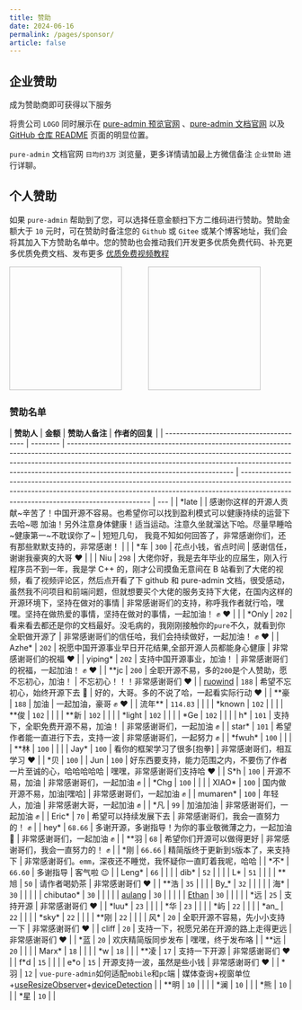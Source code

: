 ```yaml
---
title: 赞助
date: 2024-06-16
permalink: /pages/sponsor/
article: false
---
```


## 企业赞助

成为赞助商即可获得以下服务

将贵公司 `LOGO` 同时展示在 [pure-admin 预览官网](https://pure-admin.github.io/vue-pure-admin) 、[pure-admin 文档官网](https://pure-admin.github.io/pure-admin-doc/) 以及 [GitHub 仓库 README](https://github.com/pure-admin/vue-pure-admin/blob/main/README.md) 页面的明显位置。

`pure-admin` 文档官网 `日均约3万` 浏览量，更多详情请加最上方微信备注 `企业赞助` 进行详聊。

## 个人赞助

如果 `pure-admin` 帮助到了您，可以选择任意金额扫下方二维码进行赞助。赞助金额大于 `10` 元时，可在赞助时备注您的 `Github` 或 `Gitee` 或某个博客地址，我们会将其加入下方赞助名单中。您的赞助也会推动我们开发更多优质免费代码、补充更多优质免费文档、发布更多 [优质免费视频教程](https://space.bilibili.com/301103230)

<div>
<img :src="$withBase('/img/support/ali.png')" width="200px" height="220px" />
&nbsp;&nbsp;&nbsp;&nbsp;&nbsp;&nbsp;&nbsp;&nbsp;&nbsp;&nbsp;
<img :src="$withBase('/img/support/wx.jpg')" width="200px" height="220px" />
</div>

### 赞助名单

| **赞助人**                              | **金额** | **赞助人备注**                                                                                                                                                                                                                                                                           | **作者的回复**                                                                                                                                                                                                    |
| --------------------------------------- | -------- | ---------------------------------------------------------------------------------------------------------------------------------------------------------------------------------------------------------------------------------------------------------------------------------------- | ----------------------------------------------------------------------------------------------------------------------------------------------------------------------------------------------------------------- | --- |
| \*late                                  |          | 感谢你这样的开源人贡献~辛苦了！中国开源不容易。也希望你可以找到盈利模式可以健康持续的运营下去哈~嗯 加油！另外注意身体健康！适当运动。注意久坐就溜达下哈。尽量早睡哈~健康第一~不耽误你了~                                                                                                 | 短短几句， 我竟不知如何回答了，非常感谢你们，还有那些默默支持的，非常感谢！                                                                                                                                       |     |
| \*车                                    | `300`    | 花点小钱，省点时间                                                                                                                                                                                                                                                                       | 感谢信任，谢谢我豪爽的大哥 ❤️                                                                                                                                                                                     |     |
| Niu                                     | `298`    | 大佬你好，我是去年毕业的应届生，刚入行程序员不到一年，我是学 C++ 的，刚才公司摸鱼无意间在 B 站看到了大佬的视频，看了视频评论区，然后点开看了下 github 和 pure-admin 文档，很受感动，虽然我不问项目和前端问题，但就想要买个大佬的服务支持下大佬，在国内这样的开源环境下，坚持在做对的事情 | 非常感谢哥们的支持，称呼我作者就行哈，嘿嘿。坚持在做热爱的事情，坚持在做对的事情，一起加油！ ✊ ❤️                                                                                                                |     |
| \*Only                                  | `202`    | 看来看去都还是你的文档最好。没毛病的，我刚刚接触你的`pure`不久，就看到你全职做开源了                                                                                                                                                                                                     | 非常感谢哥们的信任哈，我们会持续做好，一起加油！ ✊ ❤️                                                                                                                                                            |
| Azhe\*                                  | `202`    | 祝愿中国开源事业早日开花结果,全部开源人员都能身心健康                                                                                                                                                                                                                                    | 非常感谢哥们的祝福 ❤️                                                                                                                                                                                             |
| yiping\*                                | `202`    | 支持中国开源事业，加油！                                                                                                                                                                                                                                                                 | 非常感谢哥们的祝福，一起加油！ ✊ ❤️                                                                                                                                                                              |
| \*\*jc                                  | `200`    | 全职开源不易，多的`200`是个人赞助，愿不忘初心，加油！                                                                                                                                                                                                                                    | 不忘初心！！！非常感谢哥们 ❤️                                                                                                                                                                                     |
| [ruowind](https://github.com/ruowind)   | `188`    | 希望不忘初心，始终开源下去 👏                                                                                                                                                                                                                                                            | 好的，大哥。多的不说了哈，一起看实际行动 ❤️                                                                                                                                                                       |
| \*\*豪                                  | `188`    | 加油                                                                                                                                                                                                                                                                                     | 一起加油，豪哥 ✊ ❤️                                                                                                                                                                                              |
| 流年\*\*                                | `114.83` |                                                                                                                                                                                                                                                                                          |                                                                                                                                                                                                                   |
| \*known                                 | `102`    |                                                                                                                                                                                                                                                                                          |                                                                                                                                                                                                                   |
| \*\*俊                                  | `102`    |                                                                                                                                                                                                                                                                                          |                                                                                                                                                                                                                   |
| \*\*新                                  | `102`    |                                                                                                                                                                                                                                                                                          |                                                                                                                                                                                                                   |
| \*light                                 | `102`    |                                                                                                                                                                                                                                                                                          |                                                                                                                                                                                                                   |
| \*Ge                                    | `102`    |                                                                                                                                                                                                                                                                                          |                                                                                                                                                                                                                   |
| h\*                                     | `101`    | 支持下，全职免费开源不易，加油！                                                                                                                                                                                                                                                         | 非常感谢哥们，一起加油 ✊                                                                                                                                                                                         |
| star\*                                  | `101`    | 希望作者能一直进行下去，支持一波                                                                                                                                                                                                                                                         | 非常感谢哥们，一起努力 ✊                                                                                                                                                                                         |
| \*fwuh\*                                | `100`    |                                                                                                                                                                                                                                                                                          |                                                                                                                                                                                                                   |
| \*\*林                                  | `100`    |                                                                                                                                                                                                                                                                                          |                                                                                                                                                                                                                   |
| Jay\*                                   | `100`    | 看你的框架学习了很多[抱拳]                                                                                                                                                                                                                                                               | 非常感谢哥们，相互学习 ❤️                                                                                                                                                                                         |
| \*贝                                    | `100`    |
| Jun                                     | `100`    | 好东西要支持，能力范围之内，不要伤了作者一片至诚的心，哈哈哈哈哈                                                                                                                                                                                                                         | 嘿嘿，非常感谢哥们支持哈 ❤️                                                                                                                                                                                       |
| S\*h                                    | `100`    | 开源不易，加油                                                                                                                                                                                                                                                                           | 非常感谢哥们，一起加油 ✊                                                                                                                                                                                         |
| \*Chg                                   | `100`    |                                                                                                                                                                                                                                                                                          |                                                                                                                                                                                                                   |
| XIAO\*                                  | `100`    | 国内做开源不易，加油[嘿哈]                                                                                                                                                                                                                                                               | 非常感谢哥们，一起加油 ✊                                                                                                                                                                                         |
| mumaren\*                               | `100`    | 年轻人，加油                                                                                                                                                                                                                                                                             | 非常感谢大哥，一起加油 ✊                                                                                                                                                                                         |
| \*凡                                    | `99`     | 加油加油                                                                                                                                                                                                                                                                                 | 非常感谢哥们，一起加油 ✊                                                                                                                                                                                         |
| Eric\*                                  | `70`     | 希望可以持续发展下去                                                                                                                                                                                                                                                                     | 非常感谢哥们，我会一直努力的！ ✊                                                                                                                                                                                 |
| hey\*                                   | `68.66`  | 多谢开源，多谢指导！为你的事业敬微薄之力，一起加油 👏                                                                                                                                                                                                                                    | 非常感谢哥们，一起加油 ✊                                                                                                                                                                                         |
| \*\*羽                                  | `68`     | 希望你们开源可以做得更好                                                                                                                                                                                                                                                                 | 非常感谢哥们，我会一直努力的！ ✊                                                                                                                                                                                 |
| \*刚                                    | `66.66`  | 精简版终于更新到`5`版本了，来支持下                                                                                                                                                                                                                                                      | 非常感谢哥们。`emm`，深夜还不睡觉，我怀疑你一直盯着我呢，哈哈                                                                                                                                                     |
| \*不\*                                  | `66.60`  | 多谢指导                                                                                                                                                                                                                                                                                 | 客气啦 😉                                                                                                                                                                                                         |
| Leng\*                                  | `66`     |                                                                                                                                                                                                                                                                                          |                                                                                                                                                                                                                   |
| dib\*                                   | `52`     |                                                                                                                                                                                                                                                                                          |                                                                                                                                                                                                                   |
| L\*                                     | `51`     |                                                                                                                                                                                                                                                                                          |                                                                                                                                                                                                                   |
| \*\*旭                                  | `50`     | 请作者喝奶茶                                                                                                                                                                                                                                                                             | 非常感谢哥们 ❤️                                                                                                                                                                                                   |
| \*\*浩                                  | `35`     |                                                                                                                                                                                                                                                                                          |                                                                                                                                                                                                                   |
| By\_\*                                  | `32`     |                                                                                                                                                                                                                                                                                          |                                                                                                                                                                                                                   |     |
| 海\*                                    | `30`     |                                                                                                                                                                                                                                                                                          |                                                                                                                                                                                                                   |     |
| chibutao\*                              | `30`     |                                                                                                                                                                                                                                                                                          |                                                                                                                                                                                                                   |     |
| [aulang](https://github.com/aulang)     | `30`     |                                                                                                                                                                                                                                                                                          |                                                                                                                                                                                                                   |     |
| [Ethan](https://github.com/Ethan-Chase) | `30`     |                                                                                                                                                                                                                                                                                          |                                                                                                                                                                                                                   |     |
| \*远                                    | `25`     | 支持开源                                                                                                                                                                                                                                                                                 | 非常感谢哥们 ❤️                                                                                                                                                                                                   |
| \*luu\*                                 | `23`     |                                                                                                                                                                                                                                                                                          |                                                                                                                                                                                                                   |
| \*华                                    | `23`     |                                                                                                                                                                                                                                                                                          |                                                                                                                                                                                                                   |
| \*屿                                    | `22`     |                                                                                                                                                                                                                                                                                          |                                                                                                                                                                                                                   |
| \*an\_                                  | `22`     |                                                                                                                                                                                                                                                                                          |                                                                                                                                                                                                                   |
| \*sky\*                                 | `22`     |                                                                                                                                                                                                                                                                                          |                                                                                                                                                                                                                   |
| \*\*刚                                  | `22`     |                                                                                                                                                                                                                                                                                          |                                                                                                                                                                                                                   |
| 风\*                                    | `20`     | 全职开源不容易，先小小支持一下                                                                                                                                                                                                                                                           | 非常感谢哥们 ❤️                                                                                                                                                                                                   |
| cliff                                   | `20`     | 支持一下，祝愿兄弟在开源的路上走得更远                                                                                                                                                                                                                                                   | 非常感谢哥们 ❤️                                                                                                                                                                                                   |
| \*蓝                                    | `20`     | 欢庆精简版同步发布                                                                                                                                                                                                                                                                       | 嘿嘿，终于发布咯                                                                                                                                                                                                  |
| \*\*远                                  | `20`     |                                                                                                                                                                                                                                                                                          |                                                                                                                                                                                                                   |
| Marx\*                                  | `18`     |                                                                                                                                                                                                                                                                                          |                                                                                                                                                                                                                   |
| \*w                                     | `18`     |                                                                                                                                                                                                                                                                                          |
| \*\*凌                                  | `17`     | 支持一下开源                                                                                                                                                                                                                                                                             | 非常感谢哥们 ❤️                                                                                                                                                                                                   |
| f\*d                                    | `15`     |                                                                                                                                                                                                                                                                                          |                                                                                                                                                                                                                   |
| e\*o                                    | `15`     | 开源支持一波，虽然是些小钱                                                                                                                                                                                                                                                               | 非常感谢哥们 ❤️                                                                                                                                                                                                   |
| \*羽                                    | `12`     | `vue-pure-admin`如何适配`mobile`和`pc`端                                                                                                                                                                                                                                                 | 媒体查询+视窗单位+[useResizeObserver](https://pure-admin-utils.netlify.app/hooks/useResizeObserver/useResizeObserver)+[deviceDetection](https://pure-admin-utils.netlify.app/utils/device/device#devicedetection) |
| \*\*明                                  | `10`     |                                                                                                                                                                                                                                                                                          |                                                                                                                                                                                                                   |
| \*澜                                    | `10`     |                                                                                                                                                                                                                                                                                          |
| \*熊                                    | `10`     |                                                                                                                                                                                                                                                                                          |
| \*星                                    | `10`     |                                                                                                                                                                                                                                                                                          |

